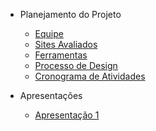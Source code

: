 - Planejamento do Projeto

  - [Equipe](/planejamentoDoProjeto/equipe.md)
  - [Sites Avaliados](/planejamentoDoProjeto/sitesAvaliados.md)
  - [Ferramentas](/planejamentoDoProjeto/ferramentas.md)
  - [Processo de Design](/planejamentoDoProjeto/processoDesign.md)
  - [Cronograma de Atividades](/planejamentoDoProjeto/cronogramaAtividades.md)

- Apresentações
   - [Apresentação 1](/apresentacoes/apresentacao1.md)
